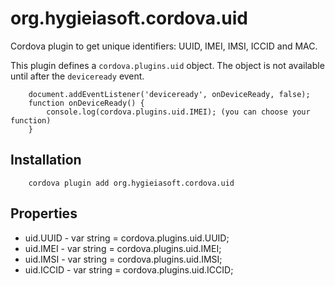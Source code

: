 # org.hygieiasoft.cordova.uid
Cordova plugin to get unique identifiers: UUID, IMEI, IMSI, ICCID and MAC.

This plugin defines a `cordova.plugins.uid` object.
The object is not available until after the `deviceready` event.

		document.addEventListener('deviceready', onDeviceReady, false);
		function onDeviceReady() {
			console.log(cordova.plugins.uid.IMEI); (you can choose your function)
		}

## Installation
		cordova plugin add org.hygieiasoft.cordova.uid

## Properties
- uid.UUID - var string = cordova.plugins.uid.UUID;
- uid.IMEI - var string = cordova.plugins.uid.IMEI;
- uid.IMSI - var string = cordova.plugins.uid.IMSI;
- uid.ICCID - var string = cordova.plugins.uid.ICCID;

